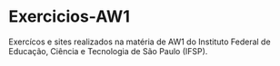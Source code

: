 # Exercicios-AW1
Exercícos e sites realizados na matéria de AW1 do Instituto Federal de Educação, Ciência e Tecnologia de São Paulo (IFSP).
